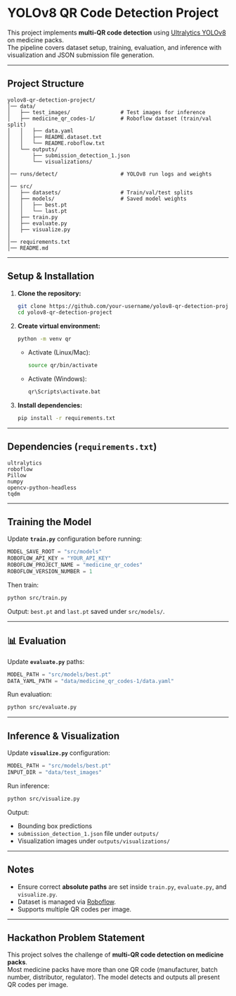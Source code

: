 # YOLOv8 QR Code Detection Project

This project implements **multi-QR code detection** using [Ultralytics YOLOv8](https://github.com/ultralytics/ultralytics) on medicine packs.  
The pipeline covers dataset setup, training, evaluation, and inference with visualization and JSON submission file generation.

---

##  Project Structure

```
yolov8-qr-detection-project/
│── data/
│   ├── test_images/                # Test images for inference
│   ├── medicine_qr_codes-1/        # Roboflow dataset (train/val split)
│   │   ├── data.yaml
│   │   ├── README.dataset.txt
│   │   └── README.roboflow.txt
│   └── outputs/
│       ├── submission_detection_1.json
│       └── visualizations/
│
│── runs/detect/                    # YOLOv8 run logs and weights
│
│── src/
│   ├── datasets/                   # Train/val/test splits
│   ├── models/                     # Saved model weights
│   │   ├── best.pt
│   │   └── last.pt
│   ├── train.py
│   ├── evaluate.py
│   ├── visualize.py
│
│── requirements.txt
│── README.md
```

---

##  Setup & Installation

1. **Clone the repository:**
   ```bash
   git clone https://github.com/your-username/yolov8-qr-detection-project.git
   cd yolov8-qr-detection-project
   ```

2. **Create virtual environment:**
   ```bash
   python -m venv qr
   ```

   - Activate (Linux/Mac):
     ```bash
     source qr/bin/activate
     ```
   - Activate (Windows):
     ```bash
     qr\Scripts\activate.bat
     ```

3. **Install dependencies:**
   ```bash
   pip install -r requirements.txt
   ```

---

##  Dependencies (`requirements.txt`)

```
ultralytics
roboflow
Pillow
numpy
opencv-python-headless
tqdm
```

---

##  Training the Model

Update **`train.py`** configuration before running:

```python
MODEL_SAVE_ROOT = "src/models"
ROBOFLOW_API_KEY = "YOUR_API_KEY"
ROBOFLOW_PROJECT_NAME = "medicine_qr_codes"
ROBOFLOW_VERSION_NUMBER = 1
```

Then train:
```bash
python src/train.py
```

 Output: `best.pt` and `last.pt` saved under `src/models/`.

---

## 📊 Evaluation

Update **`evaluate.py`** paths:

```python
MODEL_PATH = "src/models/best.pt"
DATA_YAML_PATH = "data/medicine_qr_codes-1/data.yaml"
```

Run evaluation:
```bash
python src/evaluate.py
```

---

##  Inference & Visualization

Update **`visualize.py`** configuration:

```python
MODEL_PATH = "src/models/best.pt"
INPUT_DIR = "data/test_images"
```

Run inference:
```bash
python src/visualize.py
```

 Output:
- Bounding box predictions
- `submission_detection_1.json` file under `outputs/`
- Visualization images under `outputs/visualizations/`

---

##  Notes

- Ensure correct **absolute paths** are set inside `train.py`, `evaluate.py`, and `visualize.py`.
- Dataset is managed via [Roboflow](https://roboflow.com/).
- Supports multiple QR codes per image.

---

##  Hackathon Problem Statement

This project solves the challenge of **multi-QR code detection on medicine packs**.  
Most medicine packs have more than one QR code (manufacturer, batch number, distributor, regulator). The model detects and outputs all present QR codes per image.
